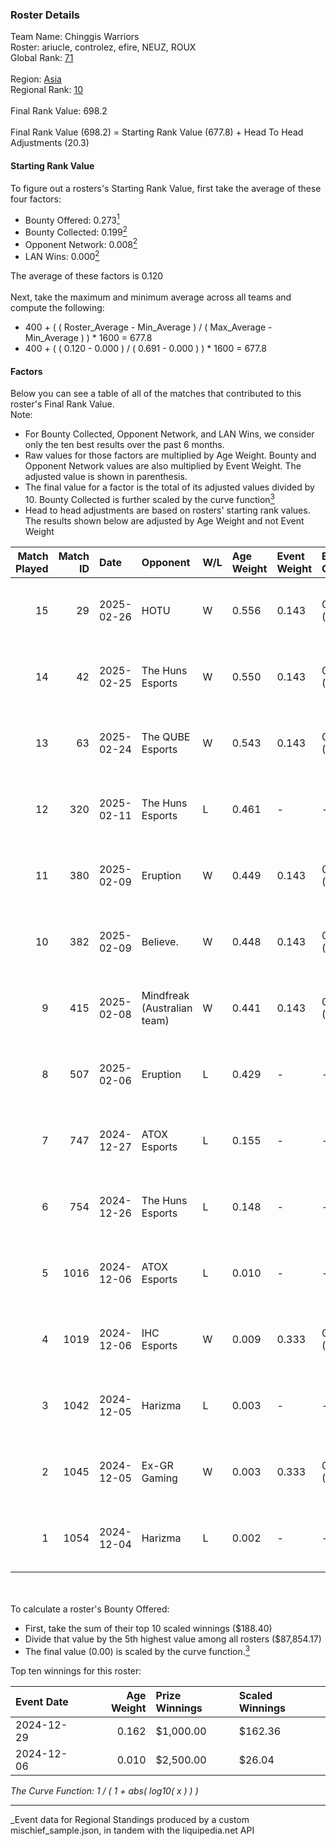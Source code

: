 ### Roster Details<br />
Team Name: Chinggis Warriors<br />
Roster: ariucle, controlez, efire, NEUZ, ROUX<br />
Global Rank: [71](../../standings_global_2025_06_02.md)<br />
<br />
Region: [Asia]( ../../standings_asia_2025_06_02.md)<br />
Regional Rank: [10]( ../../standings_asia_2025_06_02.md)<br />
<br />
Final Rank Value:  698.2<br />
<br />
Final Rank Value (698.2) = Starting Rank Value (677.8) + Head To Head Adjustments (20.3)<br />

#### Starting Rank Value<br />
To figure out a rosters's Starting Rank Value, first take the average of these four factors:<br />
- Bounty Offered: 0.273[<sup>1</sup>](#table2)
- Bounty Collected: 0.199[<sup>2</sup>](#table1)
- Opponent Network: 0.008[<sup>2</sup>](#table1)
- LAN Wins: 0.000[<sup>2</sup>](#table1)

The average of these factors is 0.120<br />
<br />
Next, take the maximum and minimum average across all teams and compute the following:<br />
- 400 + ( ( Roster_Average - Min_Average ) / ( Max_Average - Min_Average ) ) * 1600 = 677.8
- 400 + ( ( 0.120 - 0.000 ) / ( 0.691 - 0.000 ) ) * 1600 = 677.8


#### Factors<br />
Below you can see a table of all of the matches that contributed to this roster's Final Rank Value.<br />
Note:<br />

- For Bounty Collected, Opponent Network, and LAN Wins, we consider only the ten best results over the past 6 months.
- Raw values for those factors are multiplied by Age Weight. Bounty and Opponent Network values are also multiplied by Event Weight. The adjusted value is shown in parenthesis.
- The final value for a factor is the total of its adjusted values divided by 10. Bounty Collected is further scaled by the curve function[<sup>3</sup>](#curveFunction)
- Head to head adjustments are based on rosters' starting rank values. The results shown below are adjusted by Age Weight and not Event Weight
<span id="table1"></span><br />


| Match Played | Match ID | Date       | Opponent                    | W/L | Age Weight | Event Weight | Bounty Collected | Opponent Network | LAN Wins  | H2H Adj. | Roster                                |
| -: | -: | :- | :- | :- | :- | :- | :- | :- | :- | -: | :- |
|           15 |       29 | 2025-02-26 | HOTU                        | W   | 0.556      | 0.143        | 0.000 (0.000)    | 0.198 (0.016)    | 0 (0.000) |     5.35 | ariucle, controlez, efire, NEUZ, ROUX |
|           14 |       42 | 2025-02-25 | The Huns Esports            | W   | 0.550      | 0.143        | 0.003 (0.000)    | 0.426 (0.033)    | 0 (0.000) |    10.32 | ariucle, controlez, efire, NEUZ, ROUX |
|           13 |       63 | 2025-02-24 | The QUBE Esports            | W   | 0.543      | 0.143        | 0.000 (0.000)    | 0.000 (0.000)    | 0 (0.000) |     2.94 | ariucle, controlez, efire, NEUZ, ROUX |
|           12 |      320 | 2025-02-11 | The Huns Esports            | L   | 0.461      | -            | -                | -                | -         |    -5.84 | ariucle, controlez, efire, NEUZ, ROUX |
|           11 |      380 | 2025-02-09 | Eruption                    | W   | 0.449      | 0.143        | 0.011 (0.001)    | 0.441 (0.028)    | 0 (0.000) |     9.78 | ariucle, controlez, efire, NEUZ, ROUX |
|           10 |      382 | 2025-02-09 | Believe.                    | W   | 0.448      | 0.143        | 0.000 (0.000)    | 0.079 (0.005)    | 0 (0.000) |     2.56 | ariucle, controlez, efire, NEUZ, ROUX |
|            9 |      415 | 2025-02-08 | Mindfreak (Australian team) | W   | 0.441      | 0.143        | 0.000 (0.000)    | 0.000 (0.000)    | 0 (0.000) |     2.41 | ariucle, controlez, efire, NEUZ, ROUX |
|            8 |      507 | 2025-02-06 | Eruption                    | L   | 0.429      | -            | -                | -                | -         |    -4.13 | ariucle, controlez, efire, NEUZ, ROUX |
|            7 |      747 | 2024-12-27 | ATOX Esports                | L   | 0.155      | -            | -                | -                | -         |    -1.10 | ariucle, controlez, efire, NEUZ, ROUX |
|            6 |      754 | 2024-12-26 | The Huns Esports            | L   | 0.148      | -            | -                | -                | -         |    -1.86 | ariucle, controlez, efire, NEUZ, ROUX |
|            5 |     1016 | 2024-12-06 | ATOX Esports                | L   | 0.010      | -            | -                | -                | -         |    -0.07 | ariucle, controlez, efire, NEUZ, ROUX |
|            4 |     1019 | 2024-12-06 | IHC Esports                 | W   | 0.009      | 0.333        | 0.002 (0.000)    | 0.079 (0.000)    | 0 (0.000) |     0.10 | ariucle, controlez, efire, NEUZ, ROUX |
|            3 |     1042 | 2024-12-05 | Harizma                     | L   | 0.003      | -            | -                | -                | -         |    -0.07 | ariucle, controlez, efire, NEUZ, ROUX |
|            2 |     1045 | 2024-12-05 | Ex-GR Gaming                | W   | 0.003      | 0.333        | 0.000 (0.000)    | 0.000 (0.000)    | 0 (0.000) |     0.01 | ariucle, controlez, efire, NEUZ, ROUX |
|            1 |     1054 | 2024-12-04 | Harizma                     | L   | 0.002      | -            | -                | -                | -         |    -0.04 | ariucle, controlez, efire, NEUZ, ROUX |

<br />
<span id="table2"></span><br />
To calculate a roster's Bounty Offered:<br />

- First, take the sum of their top 10 scaled winnings ($188.40)
- Divide that value by the 5th highest value among all rosters ($87,854.17)
- The final value (0.00) is scaled by the curve function.[<sup>3</sup>](#curveFunction)

Top ten winnings for this roster:<br />

| Event Date | Age Weight | Prize Winnings | Scaled Winnings |
| :- | -: | :- | :- |
| 2024-12-29 |      0.162 | $1,000.00      | $162.36         |
| 2024-12-06 |      0.010 | $2,500.00      | $26.04          |


<span id="curveFunction"></span>_The Curve Function: 1 / ( 1 + abs( log10( x ) ) )_<br />

---
_Event data for Regional Standings produced by a custom mischief_sample.json, in tandem with the liquipedia.net API<br />
